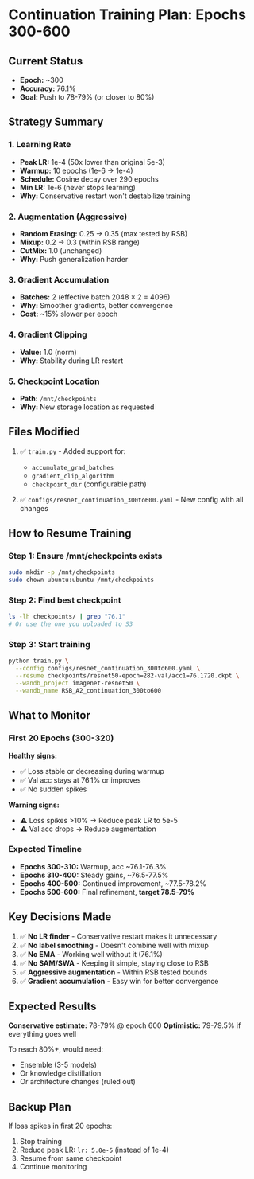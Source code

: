 # Continuation Training Plan: Epochs 300-600

## Current Status
- **Epoch:** ~300
- **Accuracy:** 76.1%
- **Goal:** Push to 78-79% (or closer to 80%)

## Strategy Summary

### 1. Learning Rate
- **Peak LR:** 1e-4 (50x lower than original 5e-3)
- **Warmup:** 10 epochs (1e-6 → 1e-4)
- **Schedule:** Cosine decay over 290 epochs
- **Min LR:** 1e-6 (never stops learning)
- **Why:** Conservative restart won't destabilize training

### 2. Augmentation (Aggressive)
- **Random Erasing:** 0.25 → 0.35 (max tested by RSB)
- **Mixup:** 0.2 → 0.3 (within RSB range)
- **CutMix:** 1.0 (unchanged)
- **Why:** Push generalization harder

### 3. Gradient Accumulation
- **Batches:** 2 (effective batch 2048 × 2 = 4096)
- **Why:** Smoother gradients, better convergence
- **Cost:** ~15% slower per epoch

### 4. Gradient Clipping
- **Value:** 1.0 (norm)
- **Why:** Stability during LR restart

### 5. Checkpoint Location
- **Path:** `/mnt/checkpoints`
- **Why:** New storage location as requested

## Files Modified

1. ✅ `train.py` - Added support for:
   - `accumulate_grad_batches`
   - `gradient_clip_algorithm`
   - `checkpoint_dir` (configurable path)

2. ✅ `configs/resnet_continuation_300to600.yaml` - New config with all changes

## How to Resume Training

### Step 1: Ensure /mnt/checkpoints exists
```bash
sudo mkdir -p /mnt/checkpoints
sudo chown ubuntu:ubuntu /mnt/checkpoints
```

### Step 2: Find best checkpoint
```bash
ls -lh checkpoints/ | grep "76.1"
# Or use the one you uploaded to S3
```

### Step 3: Start training
```bash
python train.py \
  --config configs/resnet_continuation_300to600.yaml \
  --resume checkpoints/resnet50-epoch=282-val/acc1=76.1720.ckpt \
  --wandb_project imagenet-resnet50 \
  --wandb_name RSB_A2_continuation_300to600
```

## What to Monitor

### First 20 Epochs (300-320)
**Healthy signs:**
- ✅ Loss stable or decreasing during warmup
- ✅ Val acc stays at 76.1% or improves
- ✅ No sudden spikes

**Warning signs:**
- ⚠️ Loss spikes >10% → Reduce peak LR to 5e-5
- ⚠️ Val acc drops → Reduce augmentation

### Expected Timeline
- **Epochs 300-310:** Warmup, acc ~76.1-76.3%
- **Epochs 310-400:** Steady gains, ~76.5-77.5%
- **Epochs 400-500:** Continued improvement, ~77.5-78.2%
- **Epochs 500-600:** Final refinement, **target 78.5-79%**

## Key Decisions Made

1. ✅ **No LR finder** - Conservative restart makes it unnecessary
2. ✅ **No label smoothing** - Doesn't combine well with mixup
3. ✅ **No EMA** - Working well without it (76.1%)
4. ✅ **No SAM/SWA** - Keeping it simple, staying close to RSB
5. ✅ **Aggressive augmentation** - Within RSB tested bounds
6. ✅ **Gradient accumulation** - Easy win for better convergence

## Expected Results

**Conservative estimate:** 78-79% @ epoch 600
**Optimistic:** 79-79.5% if everything goes well

To reach 80%+, would need:
- Ensemble (3-5 models)
- Or knowledge distillation
- Or architecture changes (ruled out)

## Backup Plan

If loss spikes in first 20 epochs:
1. Stop training
2. Reduce peak LR: `lr: 5.0e-5` (instead of 1e-4)
3. Resume from same checkpoint
4. Continue monitoring
